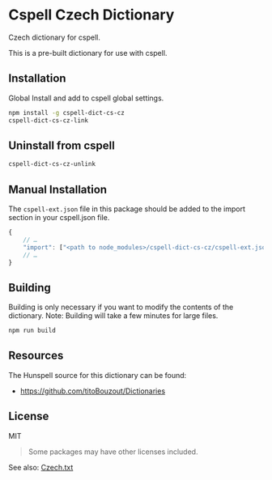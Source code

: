 # Cspell Czech Dictionary

Czech dictionary for cspell.

This is a pre-built dictionary for use with cspell.

## Installation

Global Install and add to cspell global settings.

```sh
npm install -g cspell-dict-cs-cz
cspell-dict-cs-cz-link
```

## Uninstall from cspell

```sh
cspell-dict-cs-cz-unlink
```

## Manual Installation

The `cspell-ext.json` file in this package should be added to the import section in your cspell.json file.

```javascript
{
    // …
    "import": ["<path to node_modules>/cspell-dict-cs-cz/cspell-ext.json"],
    // …
}
```

## Building

Building is only necessary if you want to modify the contents of the dictionary.  Note: Building will take a few minutes for large files.

```sh
npm run build
```

## Resources

The Hunspell source for this dictionary can be found:
* https://github.com/titoBouzout/Dictionaries

## License

MIT
> Some packages may have other licenses included.

See also: [Czech.txt](Czech.txt)
